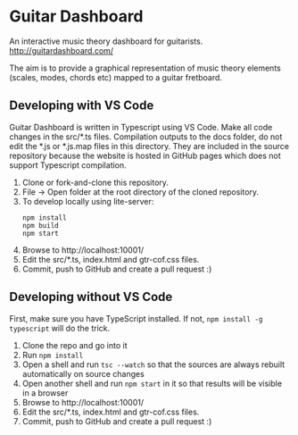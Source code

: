 # Guitar Dashboard
An interactive music theory dashboard for guitarists. http://guitardashboard.com/

The aim is to provide a graphical representation of music theory elements (scales, modes, chords etc) mapped to a guitar fretboard.

## Developing with VS Code

Guitar Dashboard is written in Typescript using VS Code. Make all code changes in the src/*.ts files. Compilation outputs to the docs folder, do not edit the *.js or *.js.map files in this directory. They are included in the source repository because the website is hosted in GitHub pages which does not support Typescript compilation.

1. Clone or fork-and-clone this repository.
2. File -> Open folder at the root directory of the cloned repository.
4. To develop locally using lite-server:
    ```
    npm install
    npm build
    npm start
    ```
5. Browse to http://localhost:10001/
6. Edit the src/*.ts, index.html and gtr-cof.css files.
8. Commit, push to GitHub and create a pull request :)

## Developing without VS Code

First, make sure you have TypeScript installed. If not, `npm install -g typescript` will do the trick.

1. Clone the repo and go into it
2. Run `npm install`
3. Open a shell and run `tsc --watch` so that the sources are always rebuilt automatically on source changes
4. Open another shell and run `npm start` in it so that results will be visible in a browser
5. Browse to http://localhost:10001/
6. Edit the src/*.ts, index.html and gtr-cof.css files.
7. Commit, push to GitHub and create a pull request :)
